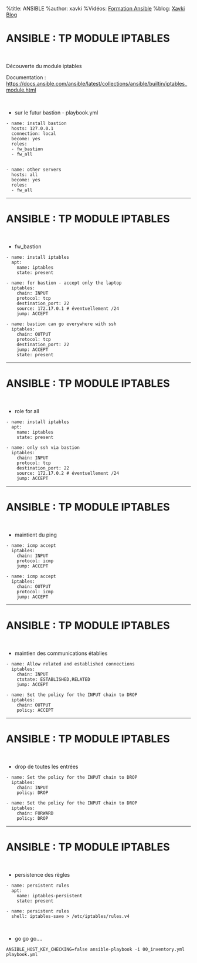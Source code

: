 %title: ANSIBLE
%author: xavki
%Vidéos: [Formation Ansible](https://www.youtube.com/playlist?list=PLn6POgpklwWoCpLKOSw3mXCqbRocnhrh-)
%blog: [Xavki Blog](https://xavki.blog)


# ANSIBLE : TP MODULE IPTABLES

<br>

Découverte du module iptables

Documentation : https://docs.ansible.com/ansible/latest/collections/ansible/builtin/iptables_module.html

<br>

* sur le futur bastion - playbook.yml


```
- name: install bastion
  hosts: 127.0.0.1
  connection: local
  become: yes
  roles:
  - fw_bastion
  - fw_all


- name: other servers
  hosts: all
  become: yes
  roles:
  - fw_all
```

---------------------------------------------------------------------------------

# ANSIBLE : TP MODULE IPTABLES

<br>

* fw_bastion

```
- name: install iptables
  apt:
    name: iptables
    state: present

- name: for bastion - accept only the laptop
  iptables:
    chain: INPUT
    protocol: tcp
    destination_port: 22
    source: 172.17.0.1 # éventuellement /24
    jump: ACCEPT

- name: bastion can go everywhere with ssh
  iptables:
    chain: OUTPUT
    protocol: tcp
    destination_port: 22
    jump: ACCEPT
    state: present
```

---------------------------------------------------------------------------------

# ANSIBLE : TP MODULE IPTABLES

<br>

* role for all

```
- name: install iptables
  apt:
    name: iptables
    state: present

- name: only ssh via bastion
  iptables:
    chain: INPUT
    protocol: tcp
    destination_port: 22
    source: 172.17.0.2 # éventuellement /24
    jump: ACCEPT
```

---------------------------------------------------------------------------------

# ANSIBLE : TP MODULE IPTABLES

<br>

* maintient du ping

```
- name: icmp accept
  iptables:
    chain: INPUT
    protocol: icmp
    jump: ACCEPT

- name: icmp accept
  iptables:
    chain: OUTPUT
    protocol: icmp
    jump: ACCEPT
```

---------------------------------------------------------------------------------

# ANSIBLE : TP MODULE IPTABLES

<br>

* maintien des communications établies

```
- name: Allow related and established connections
  iptables:
    chain: INPUT
    ctstate: ESTABLISHED,RELATED
    jump: ACCEPT

- name: Set the policy for the INPUT chain to DROP
  iptables:
    chain: OUTPUT
    policy: ACCEPT
```

---------------------------------------------------------------------------------

# ANSIBLE : TP MODULE IPTABLES

<br>

* drop de toutes les entrées

```
- name: Set the policy for the INPUT chain to DROP
  iptables:
    chain: INPUT
    policy: DROP

- name: Set the policy for the INPUT chain to DROP
  iptables:
    chain: FORWARD
    policy: DROP
```

---------------------------------------------------------------------------------

# ANSIBLE : TP MODULE IPTABLES

<br>

* persistence des règles

```
- name: persistent rules
  apt:
    name: iptables-persistent
    state: present

- name: persistent rules
  shell: iptables-save > /etc/iptables/rules.v4
```

<br>

* go go go....

```
ANSIBLE_HOST_KEY_CHECKING=false ansible-playbook -i 00_inventory.yml playbook.yml
```
